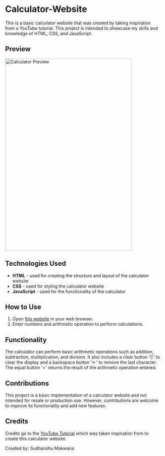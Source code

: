# Calculator-Website
This is a basic calculator website that was created by taking inspiration from a YouTube tutorial. This project is intended to showcase my skills and knowledge of HTML, CSS, and JavaScript.

Preview
-------
<!-- Example HTML code within an .md file: -->
<img src="https://i.imgur.com/XdGhc6x.png" alt="Calculator Preview" width="408" height="619">

Technologies Used
-----------------

*   **HTML** - used for creating the structure and layout of the calculator website
*   **CSS** - used for styling the calculator website
*   **JavaScript** - used for the functionality of the calculator

How to Use
----------

1.  Open [this website](https://sudhz.github.io/Calculator-Website/) in your web browser.
2.  Enter numbers and arithmetic operation to perform calculations.

Functionality
-------------

The calculator can perform basic arithmetic operations such as addition, subtraction, multiplication, and division. It also includes a clear button 'C' to clear the display and a backspace button '←' to remove the last character. The equal button '=' returns the result of the arithmetic operation entered.

Contributions
-------------

This project is a basic implementation of a calculator website and not intended for resale or production use. However, contributions are welcome to improve its functionality and add new features.

Credits
-------

Credits go to the [YouTube Tutorial](https://youtu.be/QS6Y0ezhyCs) which was taken inspiration from to create this calculator website.

Created by: Sudhanshu Makwana
